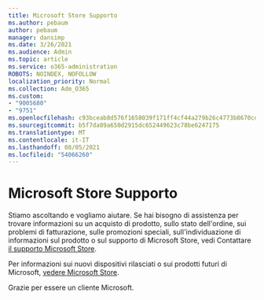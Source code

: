 ```yaml
---
title: Microsoft Store Supporto
ms.author: pebaum
author: pebaum
manager: dansimp
ms.date: 3/26/2021
ms.audience: Admin
ms.topic: article
ms.service: o365-administration
ROBOTS: NOINDEX, NOFOLLOW
localization_priority: Normal
ms.collection: Adm_O365
ms.custom:
- "9005680"
- "9751"
ms.openlocfilehash: c93bceab8d576f1658039f171ff4cf44a279b26c4773b8670cdad63f27bafbc6
ms.sourcegitcommit: b5f7da89a650d2915dc652449623c78be6247175
ms.translationtype: MT
ms.contentlocale: it-IT
ms.lasthandoff: 08/05/2021
ms.locfileid: "54066260"
---
```

# <a name="microsoft-store-support"></a>Microsoft Store Supporto

Stiamo ascoltando e vogliamo aiutare. Se hai bisogno di assistenza per trovare informazioni su un acquisto di prodotto, sullo stato dell'ordine, sui problemi di fatturazione, sulle promozioni speciali, sull'individuazione di informazioni sul prodotto o sul supporto di Microsoft Store, vedi Contattare [il supporto Microsoft Store](https://support.microsoft.com/account-billing/contact-microsoft-store-support-4f615f2a-6bbd-fd69-6695-ae213d63eef0).

Per informazioni sui nuovi dispositivi rilasciati o sui prodotti futuri di Microsoft, [vedere Microsoft Store](https://www.microsoft.com/?ql=1).

Grazie per essere un cliente Microsoft.